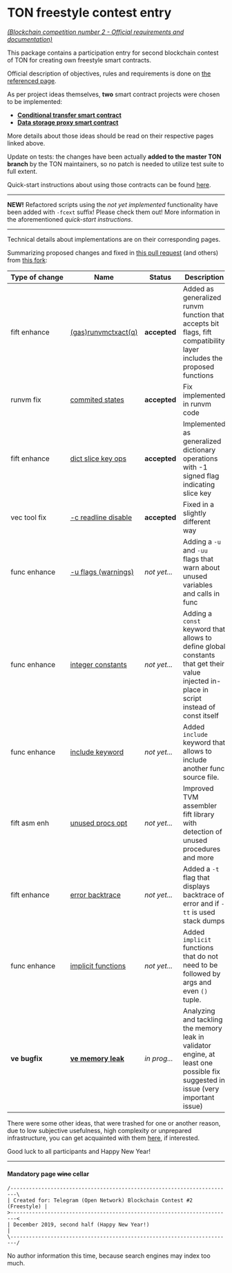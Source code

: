 # TON freestyle contest entry

[*(Blockchain competition number 2 - Official requirements and documentation)*](doc/Official.md)

This package contains a participation entry for second blockchain contest of TON for creating own freestyle smart contracts. 

Official description of objectives, rules and requirements is done on [the referenced page](doc/Official.md). 

As per project ideas themselves, **two** smart contract projects were chosen to be implemented:

* [**Conditional transfer smart contract**](doc/Project1.md)
* [**Data storage proxy smart contract**](doc/Project2.md)

More details about those ideas should be read on their respective pages linked above.

Update on tests: the changes have been actually **added to the master TON branch** by the TON maintainers, so no patch is needed to utilize test suite to full extent.

Quick-start instructions about using those contracts can be found [here](doc/Quick.md).

---

**NEW!** Refactored scripts using the *not yet implemented* functionality have been added with `-fcext` suffix! Please check them out! More information in the aforementioned *quick-start instructions*.

---

Technical details about implementations are on their corresponding pages.

Summarizing proposed changes and fixed in [this pull request](https://github.com/ton-blockchain/ton/pull/220) (and others) from [this fork](https://github.com/Skydev0h/ton):

| Type of change | Name                                                         | Status       | Description                                                  |
| -------------- | ------------------------------------------------------------ | ------------ | ------------------------------------------------------------ |
| fift enhance   | [(gas)runvmctxact(q)](https://github.com/ton-blockchain/ton/pull/220/commits/7572b6cbec1ed255a10fcb6031635e47a865e10c) | **accepted** | Added as generalized runvm function that accepts bit flags, fift compatibility layer includes the proposed functions |
| runvm fix      | [commited states](https://github.com/ton-blockchain/ton/pull/220/commits/03857adfa55354368a064be0361ec093c854bde3) | **accepted** | Fix implemented in runvm code                                |
| fift enhance   | [dict slice key ops](https://github.com/ton-blockchain/ton/pull/220/commits/22f32e13bef22be6ffc94f9dd481a0ca7df62790) | **accepted** | Implemented as generalized dictionary operations with -1 signed flag indicating slice key |
| vec tool fix   | [-c readline disable](https://github.com/ton-blockchain/ton/pull/220/commits/4a1ea66bdbc84abd313f6419b8e0490bc9d08b54) | **accepted** | Fixed in a slightly different way                            |
| func enhance   | [-u flags (warnings)](https://github.com/ton-blockchain/ton/pull/229) | *not yet...* | Adding a `-u` and `-uu` flags that warn about unused variables and calls in func |
| func enhance   | [integer constants](https://github.com/ton-blockchain/ton/pull/227) | *not yet...* | Adding a `const` keyword that allows to define global constants that get their value injected in-place in script instead of const itself |
| func enhance   | [include keyword](https://github.com/ton-blockchain/ton/pull/228) | *not yet...* | Added `include` keyword that allows to include another func source file. |
| fift asm enh   | [unused procs opt](https://github.com/ton-blockchain/ton/pull/230) | *not yet...* | Improved TVM assembler fift library with detection of unused procedures and more |
| fift enhance   | [error backtrace](https://github.com/ton-blockchain/ton/pull/231) | *not yet...* | Added a `-t` flag that displays backtrace of error and if `-tt` is used stack dumps |
| func enhance   | [implicit functions](https://github.com/ton-blockchain/ton/pull/236) | *not yet...* | Added `implicit` functions that do not need to be followed by args and even `()` tuple. |
| **ve bugfix**  | **[ve memory leak](https://github.com/ton-blockchain/ton/issues/235#issuecomment-581017463)** | *in prog...* | Analyzing and tackling the memory leak in validator engine, at least one possible fix suggested in issue (very important issue) |

There were some other ideas, that were trashed for one or another reason, due to low subjective usefulness, high complexity or unprepared infrastructure, you can get acquainted with them [here](doc/Unchosen.md), if interested.

Good luck to all participants and Happy New Year!



---



#### Mandatory page ~~wine~~ cellar

```
/------------------------------------------------------------------------\
| Created for: Telegram (Open Network) Blockchain Contest #2 (Freestyle) |
>------------------------------------------------------------------------<
| December 2019, second half (Happy New Year!)                           |
\------------------------------------------------------------------------/
```

No author information this time, because search engines may index too much.